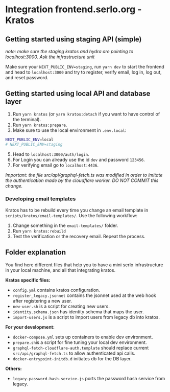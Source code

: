 # Integration frontend.serlo.org - Kratos

## Getting started using staging API (simple)

_note: make sure the staging kratos and hydra are pointing to localhost:3000. Ask the infrastructure unit_

Make sure your `NEXT_PUBLIC_ENV=staging`, run `yarn dev` to start the frontend and
head to `localhost:3000` and try to register, verify email, log in, log out, and reset password.

## Getting started using local API and database layer

1. Run `yarn kratos` (or `yarn kratos:detach` if you want to have control of the terminal).
2. Run `yarn kratos:prepare`.
3. Make sure to use the local environment in `.env.local`:

```bash
NEXT_PUBLIC_ENV=local
# NEXT_PUBLIC_ENV=staging
```

5. Head to `localhost:3000/auth/login`.
6. For Login you can already use the id `dev` and password `123456`.
7. For verifying email go to `localhost:4436`.

_Important: the file src/api/graphql-fetch.ts was modified in order to imitate the authentication made by the cloudflare worker. DO NOT COMMIT this change._

### Developing email templates

Kratos has to be rebuild every time you change an email template in `scripts/kratos/email-templates/`. Use the following workflow:

1. Change something in the `email-templates/` folder.
2. Run `yarn kratos:rebuild`
3. Test the verification or the recovery email. Repeat the process.


## Folder explanation

You find here different files that help you to have a mini serlo infrastructure in your local machine, and all that integrating kratos.

**Kratos specific files:**

- `config.yml` contains kratos configuration.
- `register_legacy.jsonnet` contains the jsonnet used at the web hook after registering a new user.
- `new-user.sh` is a script for creating new users.
- `identity.schema.json` has identity schema that maps the user.
- `import-users.js` is a script to import users from legacy db into kratos.

**For your development:**

- `docker-compose.yml` sets up containers to enable dev environment.
- `prepare.sh`is a script for fine tuning your local dev environment.
- `graphql-fetch-cloudflare-auth.template` should replace current `src/api/graphql-fetch.ts` to allow authenticated api calls.
- `docker-entrypoint-initdb.d` initiates db for the DB layer.

**Others:**

- `legacy-password-hash-service.js` ports the password hash service from legacy.
